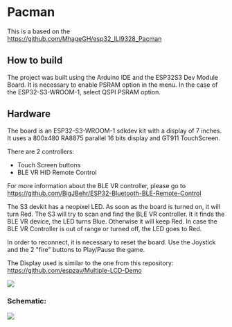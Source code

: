 # Pacman

This is a based on the https://github.com/MhageGH/esp32_ILI9328_Pacman 


## How to build

The project was built using the Arduino IDE and the ESP32S3 Dev Module Board.
It is necessary to enable PSRAM option in the menu. In the case of the ESP32-S3-WROOM-1, select QSPI PSRAM option.

## Hardware

The board is an ESP32-S3-WROOM-1 sdkdev kit with a display of 7 inches.
It uses a 800x480 RA8875 parallel 16 bits display and GT911 TouchScreen.

There are 2 controllers:
- Touch Screen buttons
- BLE VR HID Remote Control

For more information about the BLE VR controller, please go to 
https://github.com/BigJBehr/ESP32-Bluetooth-BLE-Remote-Control

The S3 devkit has a neopixel LED. As soon as the board is turned on, it will turn Red.
The S3 will try to scan and find the BLE VR controller.
It it finds the BLE VR device, the LED turns Blue.
Otherwise it will keep Red. In case the BLE VR Controller is out of range or turned off, the LED goes to Red.

In order to reconnect, it is necessary to reset the board.
Use the Joystick and the 2 "fire" buttons to Play/Pause the game.

The Display used is similar to the one from this repository:
https://github.com/espzav/Multiple-LCD-Demo

<img src="https://github.com/espzav/Multiple-LCD-Demo/blob/main/doc/images/multiple_lcd_main.jpg">

### Schematic:
<img src="https://github.com/espzav/Multiple-LCD-Demo/blob/main/doc/hardware/schematic.png">
